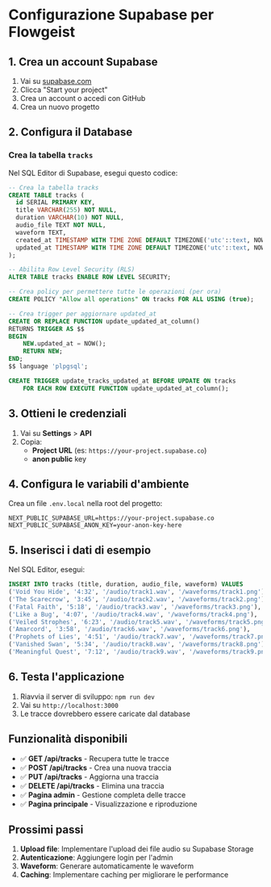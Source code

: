 # Configurazione Supabase per Flowgeist

## 1. Crea un account Supabase

1. Vai su [supabase.com](https://supabase.com)
2. Clicca "Start your project"
3. Crea un account o accedi con GitHub
4. Crea un nuovo progetto

## 2. Configura il Database

### Crea la tabella `tracks`

Nel SQL Editor di Supabase, esegui questo codice:

```sql
-- Crea la tabella tracks
CREATE TABLE tracks (
  id SERIAL PRIMARY KEY,
  title VARCHAR(255) NOT NULL,
  duration VARCHAR(10) NOT NULL,
  audio_file TEXT NOT NULL,
  waveform TEXT,
  created_at TIMESTAMP WITH TIME ZONE DEFAULT TIMEZONE('utc'::text, NOW()) NOT NULL,
  updated_at TIMESTAMP WITH TIME ZONE DEFAULT TIMEZONE('utc'::text, NOW()) NOT NULL
);

-- Abilita Row Level Security (RLS)
ALTER TABLE tracks ENABLE ROW LEVEL SECURITY;

-- Crea policy per permettere tutte le operazioni (per ora)
CREATE POLICY "Allow all operations" ON tracks FOR ALL USING (true);

-- Crea trigger per aggiornare updated_at
CREATE OR REPLACE FUNCTION update_updated_at_column()
RETURNS TRIGGER AS $$
BEGIN
    NEW.updated_at = NOW();
    RETURN NEW;
END;
$$ language 'plpgsql';

CREATE TRIGGER update_tracks_updated_at BEFORE UPDATE ON tracks
    FOR EACH ROW EXECUTE FUNCTION update_updated_at_column();
```

## 3. Ottieni le credenziali

1. Vai su **Settings** > **API**
2. Copia:
   - **Project URL** (es: `https://your-project.supabase.co`)
   - **anon public** key

## 4. Configura le variabili d'ambiente

Crea un file `.env.local` nella root del progetto:

```env
NEXT_PUBLIC_SUPABASE_URL=https://your-project.supabase.co
NEXT_PUBLIC_SUPABASE_ANON_KEY=your-anon-key-here
```

## 5. Inserisci i dati di esempio

Nel SQL Editor, esegui:

```sql
INSERT INTO tracks (title, duration, audio_file, waveform) VALUES
('Void You Hide', '4:32', '/audio/track1.wav', '/waveforms/track1.png'),
('The Scarecrow', '3:45', '/audio/track2.wav', '/waveforms/track2.png'),
('Fatal Faith', '5:18', '/audio/track3.wav', '/waveforms/track3.png'),
('Like a Bug', '4:07', '/audio/track4.wav', '/waveforms/track4.png'),
('Veiled Strophes', '6:23', '/audio/track5.wav', '/waveforms/track5.png'),
('Amarcord', '3:58', '/audio/track6.wav', '/waveforms/track6.png'),
('Prophets of Lies', '4:51', '/audio/track7.wav', '/waveforms/track7.png'),
('Vanished Swan', '5:34', '/audio/track8.wav', '/waveforms/track8.png'),
('Meaningful Quest', '7:12', '/audio/track9.wav', '/waveforms/track9.png');
```

## 6. Testa l'applicazione

1. Riavvia il server di sviluppo: `npm run dev`
2. Vai su `http://localhost:3000`
3. Le tracce dovrebbero essere caricate dal database

## Funzionalità disponibili

- ✅ **GET /api/tracks** - Recupera tutte le tracce
- ✅ **POST /api/tracks** - Crea una nuova traccia
- ✅ **PUT /api/tracks** - Aggiorna una traccia
- ✅ **DELETE /api/tracks** - Elimina una traccia
- ✅ **Pagina admin** - Gestione completa delle tracce
- ✅ **Pagina principale** - Visualizzazione e riproduzione

## Prossimi passi

1. **Upload file**: Implementare l'upload dei file audio su Supabase Storage
2. **Autenticazione**: Aggiungere login per l'admin
3. **Waveform**: Generare automaticamente le waveform
4. **Caching**: Implementare caching per migliorare le performance 